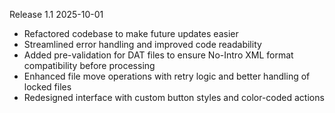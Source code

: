 Release 1.1
2025-10-01

- Refactored codebase to make future updates easier
- Streamlined error handling and improved code readability
- Added pre-validation for DAT files to ensure No-Intro XML format compatibility before processing
- Enhanced file move operations with retry logic and better handling of locked files
- Redesigned interface with custom button styles and color-coded actions